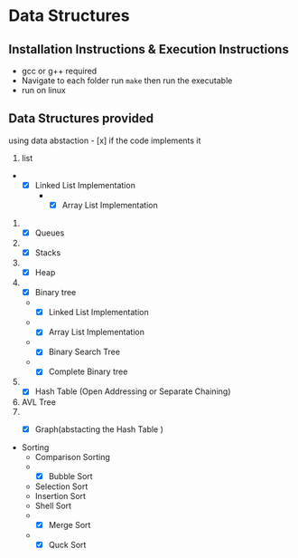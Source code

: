 # Data Structures

## Installation Instructions & Execution Instructions

- gcc or g++ required
- Navigate to each folder run `make` then run the executable
- run on linux

## Data Structures provided
using data abstaction - [x] if the code implements it
1.  list 
* - [x] Linked List Implementation  
    * - [x] Array List Implementation  
1. - [x] Queues 
2. - [x] Stacks 
3. - [x] Heap 
4. - [x] Binary tree 
   * - [x] Linked List Implementation  
   *  - [x] Array List Implementation 
   * - [x] Binary Search Tree 
   * - [x] Complete Binary tree 
5. - [x] Hash Table (Open Addressing or Separate Chaining)
6. AVL Tree 
7. - [x] Graph(abstacting the Hash Table ) 



* Sorting
  * Comparison Sorting
  * - [x] Bubble Sort 
  * Selection Sort 
  * Insertion Sort
  * Shell Sort
  * - [x] Merge Sort 
  * - [x] Quck Sort 